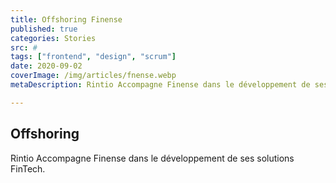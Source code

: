 ```yaml
---
title: Offshoring Finense
published: true
categories: Stories
src: #
tags: ["frontend", "design", "scrum"]
date: 2020-09-02
coverImage: /img/articles/fnense.webp
metaDescription: Rintio Accompagne Finense dans le développement de ses solutions Comptables.

---
```


## Offshoring 

Rintio Accompagne Finense dans le développement de ses solutions FinTech.
